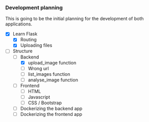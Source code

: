 ### Development planning
This is going to be the initial planning for the development of both applications.

- [X] Learn Flask
  - [x] Routing
  - [X] Uploading files
- [ ] Structure
  - [ ] Backend
    - [X] upload_image function
    - [ ] Wrong url
    - [ ] list_images function
    - [ ] analyse_image function
  - [ ] Frontend
    - [ ] HTML 
    - [ ] Javascript
    - [ ] CSS / Bootstrap
  - [ ] Dockerizing the backend app
  - [ ] Dockerizing the frontend app

